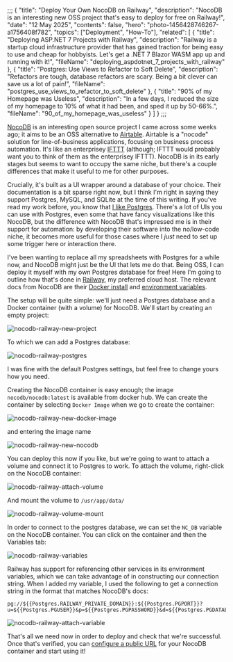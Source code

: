;;;
{
	"title": "Deploy Your Own NocoDB on Railway",
	"description": "NocoDB is an interesting new OSS project that's easy to deploy for free on Railway!",
	"date": "12 May 2025",
	"contents": false,
	"hero": "photo-1456428746267-a1756408f782",
    "topics": ["Deployment", "How-To"],
    "related": [
		{ "title": "Deploying ASP.NET 7 Projects with Railway", "description": "Railway is a startup cloud infrastructure provider that has gained traction for being easy to use and cheap for hobbyists. Let's get a .NET 7 Blazor WASM app up and running with it!", "fileName": "deploying_aspdotnet_7_projects_with_railway" },
		{ "title": "Postgres: Use Views to Refactor to Soft Delete", "description": "Refactors are tough, database refactors are scary. Being a bit clever can save us a lot of pain!", "fileName": "postgres_use_views_to_refactor_to_soft_delete" },
		{ "title": "90% of my Homepage was Useless", "description": "In a few days, I reduced the size of my homepage to 10% of what it had been, and sped it up by 50-66%.", "fileName": "90_of_my_homepage_was_useless" }
    ]
}
;;;

[NocoDB](https://github.com/nocodb/nocodb) is an interesting open source project I came across some weeks ago; it aims to be an OSS alternative to [Airtable](https://www.airtable.com/). Airtable is a "nocode" solution for line-of-business applications, focusing on business process automation. It's like an enterprisey [IFTTT](https://ifttt.com/) (although; IFTTT would probably want you to think of them as the enterprisey IFTTT). NocoDB is in its early stages but seems to want to occupy the same niche, but there's a couple differences that make it useful to me for other purposes.

Crucially, it's built as a UI wrapper around a database of your choice. Their documentation is a bit sparse right now, but I think I'm right in saying they support Postgres, MySQL, and SQLite at the time of this writing. If you've read my work before, you know that [I like Postgres](https://ian.wold.guru/Posts/just_use_postgresql.html). There's a lot of UIs you can use with Postgres, even some that have fancy visualizations like this NocoDB, but the difference with NocoDB that's impressed me is in their support for automation: by developing their software into the no/low-code niche, it becomes more useful for those cases where I _just_ need to set up some trigger here or interaction there.

I've been wanting to replace all my spreadsheets with Postgres for a while now, and NocoDB might just be the UI that lets me do that. Being OSS, I can deploy it myself with my own Postgres database for free! Here I'm going to outline how that's done in [Railway](https://railway.app), my preferred cloud host. The relevant docs from NocoDB are their [Docker install](https://docs.nocodb.com/getting-started/self-hosted/installation/docker-install/) and [environment variables](https://docs.nocodb.com/getting-started/self-hosted/environment-variables).

The setup will be quite simple: we'll just need a Postgres database and a Docker container (with a volume) for NocoDB. We'll start by creating an empty project:

![nocodb-railway-new-project](https://raw.githubusercontent.com/IanWold/ianwold.github.io/master/Static/images/nocodb-railway-new-project.png)

To which we can add a Postgres database:

![nocodb-railway-postgres](https://raw.githubusercontent.com/IanWold/ianwold.github.io/master/Static/images/nocodb-railway-postgres.png)

I was fine with the default Postgres settings, but feel free to change yours how you need.

Creating the NocoDB container is easy enough; the image `nocodb/nocodb:latest` is available from docker hub. We can create the container by selecting `Docker Image` when we go to create the container:

![nocodb-railway-new-docker-image](https://raw.githubusercontent.com/IanWold/ianwold.github.io/master/Static/images/nocodb-railway-new-docker-image.png)

and entering the image name

![nocodb-railway-new-nocodb](https://raw.githubusercontent.com/IanWold/ianwold.github.io/master/Static/images/nocodb-railway-new-nocodb.png)

You can deploy this now if you like, but we're going to want to attach a volume and connect it to Postgres to work. To attach the volume, right-click on the NocoDB container:

![nocodb-railway-attach-volume](https://raw.githubusercontent.com/IanWold/ianwold.github.io/master/Static/images/nocodb-railway-attach-volume.png)

And mount the volume to `/usr/app/data/`

![nocodb-railway-volume-mount](https://raw.githubusercontent.com/IanWold/ianwold.github.io/master/Static/images/nocodb-railway-volume-mount.png)

In order to connect to the postgres database, we can set the `NC_DB` variable on the NocoDB container. You can click on the container and then the Variables tab:

![nocodb-railway-variables](https://raw.githubusercontent.com/IanWold/ianwold.github.io/master/Static/images/nocodb-railway-variables.png)

Railway has support for referencing other services in its environment variables, which we can take advantage of in constructing our connection string. When I added my variable, I used the following to get a connection string in the format that matches NocoDB's docs:

```plaintext
pg://${{Postgres.RAILWAY_PRIVATE_DOMAIN}}:${{Postgres.PGPORT}}?u=${{Postgres.PGUSER}}&p=${{Postgres.PGPASSWORD}}&d=${{Postgres.PGDATABASE}}
```

![nocodb-railway-attach-variable](https://raw.githubusercontent.com/IanWold/ianwold.github.io/master/Static/images/nocodb-railway-attach-variable.png)

That's all we need now in order to deploy and check that we're successful. Once that's verified, you can [configure a public URL](https://docs.railway.com/guides/public-networking) for your NocoDB container and start using it!